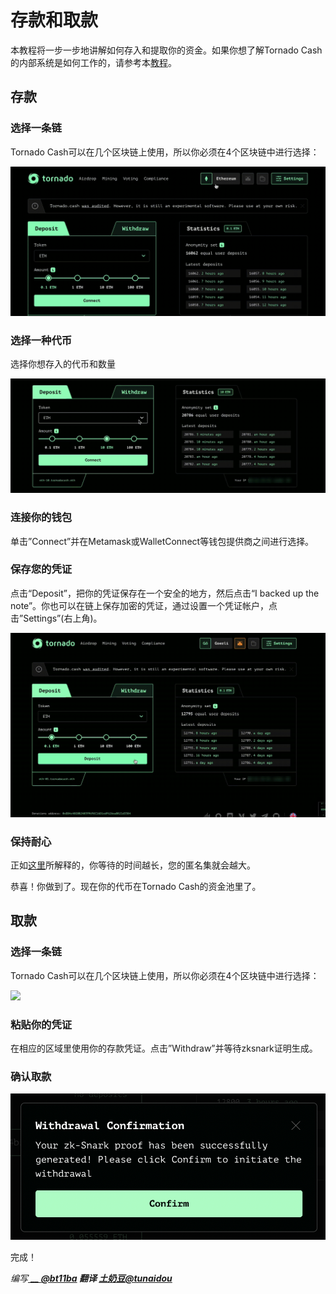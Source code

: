 # 存款和取款

本教程将一步一步地讲解如何存入和提取你的资金。如果你想了解Tornado Cash的内部系统是如何工作的，请参考本[教程](../general/how-does-tornado.cash-work.md)。

## **存款**

### **选择一条链**

Tornado Cash可以在几个区块链上使用，所以你必须在4个区块链中进行选择：

![](../.gitbook/assets/azpoj.gif)

### **选择一种代币**

选择你想存入的代币和数量

![](../.gitbook/assets/abdce.gif)

### **连接你的钱包**

单击”Connect”并在Metamask或WalletConnect等钱包提供商之间进行选择。

### **保存您的凭证**

点击“Deposit”，把你的凭证保存在一个安全的地方，然后点击“I backed up the note”。你也可以在链上保存加密的凭证，通过设置一个凭证帐户，点击”Settings”(右上角)。

![](../.gitbook/assets/aaaab.gif)

### **保持耐心**

正如[这里](../general/tips-to-remain-anonymous.md)所解释的，你等待的时间越长，您的匿名集就会越大。

恭喜！你做到了。现在你的代币在Tornado Cash的资金池里了。

## **取款**

### **选择一条链**

Tornado Cash可以在几个区块链上使用，所以你必须在4个区块链中进行选择：

![](<../.gitbook/assets/Enregistrement de l’écran 2021-08-25 à 16.15.15(1).gif>)

### **粘贴你的凭证**

在相应的区域里使用你的存款凭证。点击”Withdraw”并等待zksnark证明生成。

### **确认取款**

![](../.gitbook/assets/abdaaaa.png)

完成！



_编写_[ __ ](https://torn.community/u/bt11ba/)__[_@bt11ba_](https://torn.community/u/bt11ba/) _翻译_ [_土奶豆@tunaidou_](https://twitter.com/tunaidou)__
